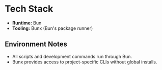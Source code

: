 # Tech Stack

- **Runtime:** Bun
- **Tooling:** Bunx (Bun's package runner)

## Environment Notes
- All scripts and development commands run through Bun.
- Bunx provides access to project-specific CLIs without global installs.
